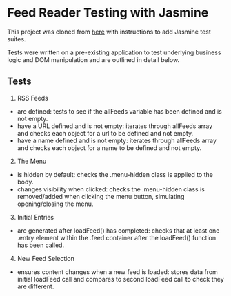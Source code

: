 # Feed Reader Testing with Jasmine

This project was cloned from [here](http://github.com/udacity/frontend-nanodegree-feedreader) with instructions to add
Jasmine test suites.

Tests were written on a pre-existing application to test underlying business logic and DOM manipulation and are outlined
in detail below.

## Tests

1. RSS Feeds
- are defined: tests to see if the allFeeds variable has been defined and is not empty.
- have a URL defined and is not empty: iterates through allFeeds array and checks each object for a url to be defined and not empty.
- have a name defined and is not empty: iterates through allFeeds array and checks each object for a name to be defined and not empty.

2. The Menu
- is hidden by default: checks the .menu-hidden class is applied to the body.
- changes visibility when clicked: checks the .menu-hidden class is removed/added when clicking the menu button, simulating 
opening/closing the menu.

3. Initial Entries
- are generated after loadFeed() has completed: checks that at least one .entry element within the .feed container after the
loadFeed() function has been called. 

4. New Feed Selection
- ensures content changes when a new feed is loaded: stores data from initial loadFeed call and compares to second loadFeed
call to check they are different.